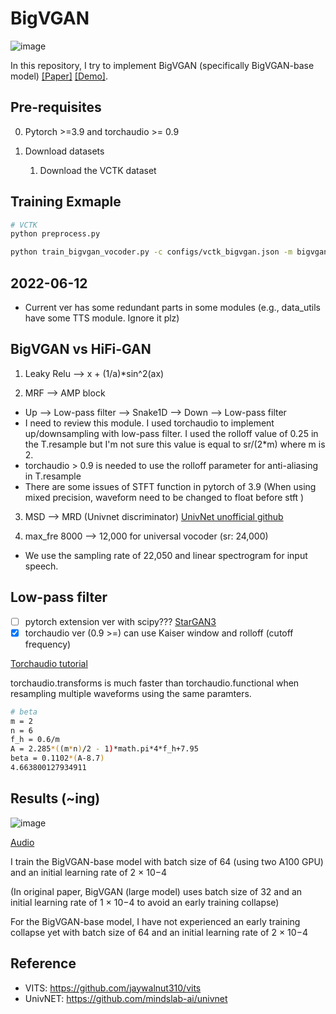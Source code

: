 # BigVGAN
![image](https://user-images.githubusercontent.com/56749640/173193781-0ee419a5-df66-4b94-8585-546167ecceb5.png)


In this repository, I try to implement BigVGAN (specifically BigVGAN-base model) [[Paper]](https://arxiv.org/pdf/2206.04658.pdf) [[Demo]](https://bigvgan-demo.github.io/).

## Pre-requisites
0. Pytorch >=3.9 and torchaudio >= 0.9

0. Download datasets
    1. Download the VCTK dataset
    

## Training Exmaple
```sh
# VCTK
python preprocess.py

python train_bigvgan_vocoder.py -c configs/vctk_bigvgan.json -m bigvgan
```

## 2022-06-12
- Current ver has some redundant parts in some modules (e.g., data_utils have some TTS module. Ignore it plz)

## BigVGAN vs HiFi-GAN 

1. Leaky Relu --> x + (1/a)*sin^2(ax)

2. MRF --> AMP block 
- Up --> Low-pass filter --> Snake1D --> Down --> Low-pass filter
- I need to review this module. I used torchaudio to implement up/downsampling with low-pass filter. I used the rolloff value of 0.25 in the T.resample but I'm not sure this value is equal to sr/(2*m) where m is 2.
- torchaudio > 0.9 is needed to use the rolloff parameter for anti-aliasing in T.resample
- There are some issues of STFT function in pytorch of 3.9 (When using mixed precision, waveform need to be changed to float before stft ) 

3. MSD --> MRD (Univnet discriminator) [UnivNet unofficial github](https://github.com/mindslab-ai/univnet/blob/9bb2b54838bb6d7ce767131cc7b8b61198bc7558/model/mrd.py#L49)

4. max_fre 8000 --> 12,000 for universal vocoder (sr: 24,000)
- We use the sampling rate of 22,050 and linear spectrogram for input speech.

## Low-pass filter
- [ ] pytorch extension ver with scipy??? [StarGAN3](https://github.com/NVlabs/stylegan3/blob/b1a62b91b18824cf58b533f75f660b073799595d/training/networks_stylegan3.py)
- [X] torchaudio ver (0.9 >=) can use Kaiser window and rolloff (cutoff frequency)

[Torchaudio tutorial](https://tutorials.pytorch.kr/beginner/audio_resampling_tutorial.html)

torchaudio.transforms is much faster than torchaudio.functional when resampling multiple waveforms using the same paramters. 


```sh
# beta 
m = 2
n = 6
f_h = 0.6/m
A = 2.285*((m*n)/2 - 1)*math.pi*4*f_h+7.95
beta = 0.1102*(A-8.7)
4.663800127934911
```

## Results (~ing)
![image](https://user-images.githubusercontent.com/56749640/173220758-db6c20e6-9043-47a2-ad4f-b221a4748fea.png)

[Audio](https://github.com/sh-lee-prml/BigVGAN/tree/main/audio)

 I train the BigVGAN-base model with batch size of 64 (using two A100 GPU) and an initial learning rate of 2 × 10−4

(In original paper, BigVGAN (large model) uses batch size of 32 and an initial learning rate of 1 × 10−4 to avoid an early training collapse)

For the BigVGAN-base model, I have not experienced an early training collapse yet with batch size of 64 and an initial learning rate of 2 × 10−4

## Reference
- VITS: https://github.com/jaywalnut310/vits
- UnivNET: https://github.com/mindslab-ai/univnet
